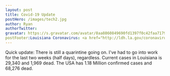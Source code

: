 ```yaml
---
layout: post
title: Covid-19 Update
postHero: /images/tech2.jpg
author: Ryan
authorTwitter: 
gravatar: https://s.gravatar.com/avatar/8aa8860849690fd1397f0c42faa71795?s=80
postFooter:Louisiana Coronavirus: <a href="http://ldh.la.gov/coronavirus/">Covid Louisiana</a>
---
```


Quick update: There is still a quarintine going on. I've had to go into work 
for the last two weeks (half days), regardless. Current cases in Louisiana is 29,340
and 1,969 dead. The USA has 1.18 Million confirmed cases and 68,276 dead.
